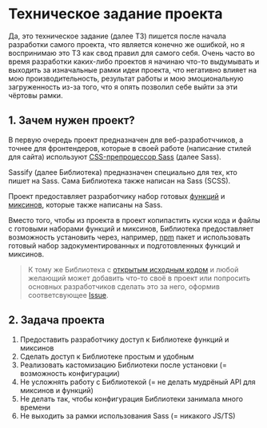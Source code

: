 # Техническое задание проекта
Да, это техническое задание (далее ТЗ) пишется после начала разработки самого проекта, что является конечно же ошибкой, но я воспринимаю это ТЗ как свод правил для самого себя. Очень часто во время разработки каких-либо проектов я начинаю что-то выдумывать и выходить за изначальные рамки идеи проекта, что негативно влияет на мою производительность, результат работы и мою эмоциональную загруженность из-за того, что я опять позволил себе выйти за эти чёртовы рамки.

## 1. Зачем нужен проект?
В первую очередь проект предназначен для веб-разработччиков, а точнее для фронтендеров, которые в своей работе (написание стилей для сайта) используют [CSS-препроцессор Sass][sass] (далее Sass).

Sassify (далее Библиотека) предназначен специально для тех, кто пишет на Sass. Сама Библиотека также написан на Sass (SCSS).

Проект предоставляет разработчику набор готовых [функций][doc-sass-functions] и [миксинов][doc-sass-mixins], которые также написаны на Sass.

Вместо того, чтобы из проекта в проект копипастить куски кода и файлы с готовыми наборами функций и миксинов, Библиотека предоставляет возможность установить через, например, [npm][npm] пакет и использовать готовый набор задокументированных и подготовленных функций и миксинов.

> К тому же Библиотека с [открытым исходным кодом][sassify-source-code] и любой желающий может добавить что-то своё в проект или попросить основных разработчиков сделать это за него, оформив соответсвующее [Issue][sassify-new-issue].

## 2. Задача проекта
1. Предоставить разработчику доступ к Библиотеке функций и миксинов
2. Сделать доступ к Библиотеке простым и удобным
3. Реализовать кастомизацию Библиотеки после установки (= возможность конфигурации)
4. Не усложнять работу с Библиотекой (= не делать мудрёный API для миксинов и функций)
5. Не делать так, чтобы конфигурация Библиотеки занимала много времени
6. Не выходить за рамки использования Sass (= никакого JS/TS)

<!-- Ссылки -->
[sass]: https://sass-lang.com
[doc-sass-functions]: https://sass-lang.com/documentation/at-rules/function
[doc-sass-mixins]: https://sass-lang.com/documentation/at-rules/mixin
[npm]: https://www.npmjs.com/
[sassify-source-code]: https://github.com/therteenten/sassify
[sassify-new-issue]: https://github.com/therteenten/sassify/issues/new
